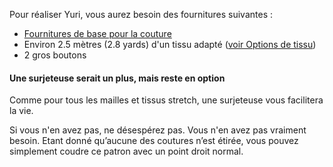 Pour réaliser Yuri, vous aurez besoin des fournitures suivantes :

-   [Fournitures de base pour la couture](/docs/sewing/basic-sewing-supplies)
-   Environ 2.5 mètres (2.8 yards) d'un tissu adapté ([voir Options de tissu](/docs/patterns/yuri/fabric))
-   2 gros boutons

<Note>

#### Une surjeteuse serait un plus, mais reste en option

Comme pour tous les mailles et tissus stretch, une surjeteuse vous facilitera la vie.

Si vous n'en avez pas, ne désespérez pas. Vous n'en avez pas vraiment besoin.
Etant donné qu’aucune des coutures n’est étirée, vous pouvez simplement coudre ce patron avec un point droit normal.

</Note>

